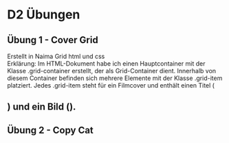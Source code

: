 # D2 Übungen


## Übung 1 - Cover Grid
Erstellt in Naima Grid html und css <br>
Erklärung: Im HTML-Dokument habe ich einen Hauptcontainer mit der Klasse .grid-container erstellt, der als Grid-Container dient. Innerhalb von diesem Container befinden sich mehrere Elemente mit der Klasse .grid-item platziert. Jedes .grid-item steht für ein Filmcover und enthält einen Titel (<h2>) und ein Bild (<img>).

## Übung 2 - Copy Cat

